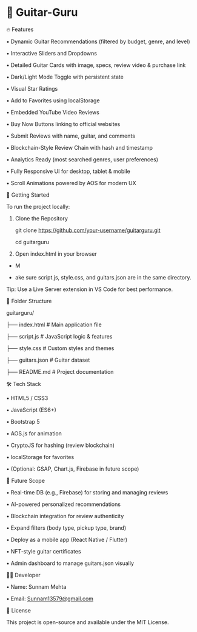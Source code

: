 # 🎸 Guitar-Guru

🔥 Features

• Dynamic Guitar Recommendations (filtered by budget, genre, and level)

• Interactive Sliders and Dropdowns

• Detailed Guitar Cards with image, specs, review video & purchase link

• Dark/Light Mode Toggle with persistent state

•	Visual Star Ratings

•	Add to Favorites using localStorage

•	Embedded YouTube Video Reviews

•	Buy Now Buttons linking to official websites

•	Submit Reviews with name, guitar, and comments

•	Blockchain-Style Review Chain with hash and timestamp

• Analytics Ready (most searched genres, user preferences)

•	Fully Responsive UI for desktop, tablet & mobile

•	Scroll Animations powered by AOS for modern UX

🚀 Getting Started

To run the project locally:

1. Clone the Repository

   git clone https://github.com/your-username/guitarguru.git

   cd guitarguru
  
2. Open index.html in your browser

- M

- ake sure script.js, style.css, and guitars.json are in the same directory.

Tip: Use a Live Server extension in VS Code for best performance.

📁 Folder Structure

guitarguru/

├── index.html         # Main application file

├── script.js          # JavaScript logic & features

├── style.css          # Custom styles and themes

├── guitars.json       # Guitar dataset

├── README.md          # Project documentation



🛠️ Tech Stack

•	HTML5 / CSS3

•	JavaScript (ES6+)

•	Bootstrap 5

•	AOS.js for animation

•	CryptoJS for hashing (review blockchain)

•	localStorage for favorites

•	(Optional: GSAP, Chart.js, Firebase in future scope)


📌 Future Scope

•	Real-time DB (e.g., Firebase) for storing and managing reviews

•	AI-powered personalized recommendations

•	Blockchain integration for review authenticity

• Expand filters (body type, pickup type, brand)

•	 Deploy as a mobile app (React Native / Flutter)

•	 NFT-style guitar certificates

• Admin dashboard to manage guitars.json visually


👨‍💻 Developer

• Name: Sunnam Mehta

• Email: Sunnam13579@gmail.com 

📄 License

This project is open-source and available under the MIT License.

